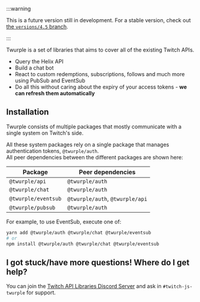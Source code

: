 :::warning

This is a future version still in development. For a stable version, check out [the `versions/4.5` branch](https://github.com/twurple/twurple/tree/versions/4.5).

:::

Twurple is a set of libraries that aims to cover all of the existing Twitch APIs.

- Query the Helix API
- Build a chat bot
- React to custom redemptions, subscriptions, follows and much more using PubSub and EventSub
- Do all this without caring about the expiry of your access tokens - **we can refresh them automatically**

## Installation

Twurple consists of multiple packages that mostly communicate with a single system on Twitch's side.

All these system packages rely on a single package that manages authentication tokens, `@twurple/auth`.  
All peer dependencies between the different packages are shown here:

| Package             | Peer dependencies                |
| ------------------- | -------------------------------- |
| `@twurple/api`      | `@twurple/auth`                  |
| `@twurple/chat`     | `@twurple/auth`                  |
| `@twurple/eventsub` | `@twurple/auth`, `@twurple/api`  |
| `@twurple/pubsub`   | `@twurple/auth`                  |

For example, to use EventSub, execute one of:
```bash
yarn add @twurple/auth @twurple/chat @twurple/eventsub
# or
npm install @twurple/auth @twurple/chat @twurple/eventsub
```

## I got stuck/have more questions! Where do I get help?

You can join the [Twitch API Libraries Discord Server](https://discord.gg/b9ZqMfz) and ask in `#twitch-js-twurple` for support.
